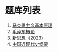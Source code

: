 # 题库列表

1. [马克思主义基本原理](/tiku/1001马克思主义基本原理概论/马克思主义基本原理概论.md)
2. [毛泽东概论](/tiku/1003毛概/毛概.md)
3. [新思想（2023）](/tiku/1033新思想概论（2023年）/新思想概论（2023年）.md)
4. [中国近现代史纲要](/tiku/1005中国近现代史纲要/中国近现代史纲要.md)